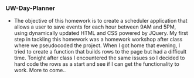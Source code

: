 ### UW-Day-Planner

- The objective of this homework is to create a scheduler application that allows a user to save events for each hour between 9AM and 5PM, using dynamically updated HTML and CSS powered by JQuery. My first step in tackling this homework was a homework workshop after class where we pseudocoded the project. When I got home that evening, I tried to create a function that builds rows to the page but had a difficult time. Tonight after class I encountered the same issues so I decided to hard code the rows as a start and see if I can get the functionality to work. More to come..